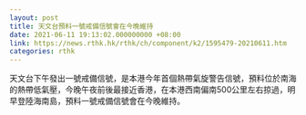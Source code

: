 ```yaml
---
layout: post
title: 天文台預料一號戒備信號會在今晚維持
date: 2021-06-11 19:13:02.000000000 +08:00
link: https://news.rthk.hk/rthk/ch/component/k2/1595479-20210611.htm
categories: rthk
---
```


天文台下午發出一號戒備信號，是本港今年首個熱帶氣旋警告信號，預料位於南海的熱帶低氣壓，今晚午夜前後最接近香港，在本港西南偏南500公里左右掠過，明早登陸海南島，預料一號戒備信號會在今晚維持。
